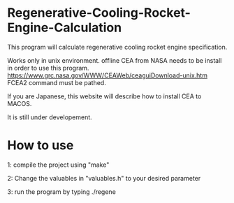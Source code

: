 # Regenerative-Cooling-Rocket-Engine-Calculation
This program will calculate regenerative cooling rocket engine specification.

Works only in unix environment.
offline CEA from NASA needs to be install in order to use this program.
https://www.grc.nasa.gov/WWW/CEAWeb/ceaguiDownload-unix.htm
FCEA2 command must be pathed.

If you are Japanese, this website will describe how to install CEA to MACOS.

It is still under developement.


# How to use
1: compile the project using "make"

2: Change the valuables in "valuables.h" to your desired parameter

3: run the program by typing ./regene



